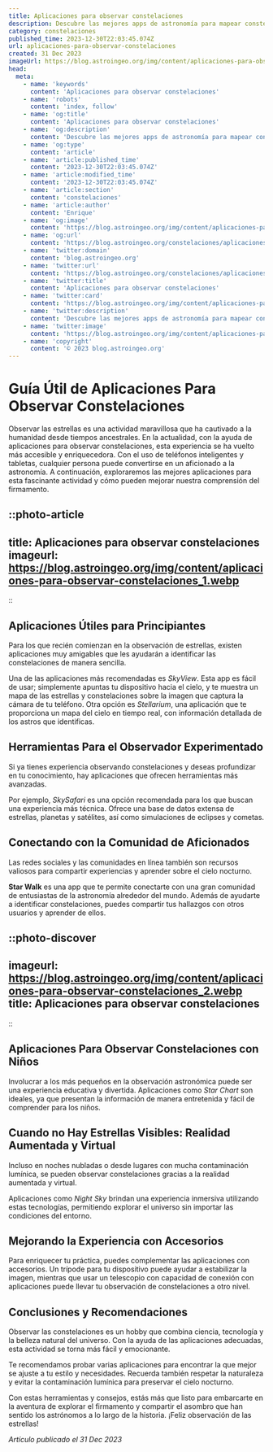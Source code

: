 ```yaml
---
title: Aplicaciones para observar constelaciones
description: Descubre las mejores apps de astronomía para mapear constelaciones en el cielo nocturno desde tu dispositivo. ¡Apunta alto y explora el cosmos!
category: constelaciones
published_time: 2023-12-30T22:03:45.074Z
url: aplicaciones-para-observar-constelaciones
created: 31 Dec 2023
imageUrl: https://blog.astroingeo.org/img/content/aplicaciones-para-observar-constelaciones_1.webp
head:
  meta:
    - name: 'keywords'
      content: 'Aplicaciones para observar constelaciones'
    - name: 'robots'
      content: 'index, follow'
    - name: 'og:title'
      content: 'Aplicaciones para observar constelaciones'
    - name: 'og:description'
      content: 'Descubre las mejores apps de astronomía para mapear constelaciones en el cielo nocturno desde tu dispositivo. ¡Apunta alto y explora el cosmos!'
    - name: 'og:type'
      content: 'article'
    - name: 'article:published_time'
      content: '2023-12-30T22:03:45.074Z'
    - name: 'article:modified_time'
      content: '2023-12-30T22:03:45.074Z'
    - name: 'article:section'
      content: 'constelaciones'
    - name: 'article:author'
      content: 'Enrique'
    - name: 'og:image'
      content: 'https://blog.astroingeo.org/img/content/aplicaciones-para-observar-constelaciones_1.webp'
    - name: 'og:url'
      content: 'https://blog.astroingeo.org/constelaciones/aplicaciones-para-observar-constelaciones'
    - name: 'twitter:domain'
      content: 'blog.astroingeo.org'
    - name: 'twitter:url'
      content: 'https://blog.astroingeo.org/constelaciones/aplicaciones-para-observar-constelaciones'
    - name: 'twitter:title'
      content: 'Aplicaciones para observar constelaciones'
    - name: 'twitter:card'
      content: 'https://blog.astroingeo.org/img/content/aplicaciones-para-observar-constelaciones_1.webp'
    - name: 'twitter:description'
      content: 'Descubre las mejores apps de astronomía para mapear constelaciones en el cielo nocturno desde tu dispositivo. ¡Apunta alto y explora el cosmos!'
    - name: 'twitter:image'
      content: 'https://blog.astroingeo.org/img/content/aplicaciones-para-observar-constelaciones_1.webp'
    - name: 'copyright'
      content: '© 2023 blog.astroingeo.org'
---
```

# Guía Útil de Aplicaciones Para Observar Constelaciones

Observar las estrellas es una actividad maravillosa que ha cautivado a la humanidad desde tiempos ancestrales. En la actualidad, con la ayuda de aplicaciones para observar constelaciones, esta experiencia se ha vuelto más accesible y enriquecedora. Con el uso de teléfonos inteligentes y tabletas, cualquier persona puede convertirse en un aficionado a la astronomía. A continuación, exploraremos las mejores aplicaciones para esta fascinante actividad y cómo pueden mejorar nuestra comprensión del firmamento.

::photo-article
---
title: Aplicaciones para observar constelaciones
imageurl: https://blog.astroingeo.org/img/content/aplicaciones-para-observar-constelaciones_1.webp
---
::

## Aplicaciones Útiles para Principiantes

Para los que recién comienzan en la observación de estrellas, existen aplicaciones muy amigables que les ayudarán a identificar las constelaciones de manera sencilla.

Una de las aplicaciones más recomendadas es _SkyView_. Esta app es fácil de usar; simplemente apuntas tu dispositivo hacia el cielo, y te muestra un mapa de las estrellas y constelaciones sobre la imagen que captura la cámara de tu teléfono. Otra opción es _Stellarium_, una aplicación que te proporciona un mapa del cielo en tiempo real, con información detallada de los astros que identificas.

## Herramientas Para el Observador Experimentado

Si ya tienes experiencia observando constelaciones y deseas profundizar en tu conocimiento, hay aplicaciones que ofrecen herramientas más avanzadas.

Por ejemplo, _SkySafari_ es una opción recomendada para los que buscan una experiencia más técnica. Ofrece una base de datos extensa de estrellas, planetas y satélites, así como simulaciones de eclipses y cometas.

## Conectando con la Comunidad de Aficionados

Las redes sociales y las comunidades en línea también son recursos valiosos para compartir experiencias y aprender sobre el cielo nocturno.

**Star Walk** es una app que te permite conectarte con una gran comunidad de entusiastas de la astronomía alrededor del mundo. Además de ayudarte a identificar constelaciones, puedes compartir tus hallazgos con otros usuarios y aprender de ellos.


::photo-discover
---
imageurl: https://blog.astroingeo.org/img/content/aplicaciones-para-observar-constelaciones_2.webp
title: Aplicaciones para observar constelaciones
---
::

## Aplicaciones Para Observar Constelaciones con Niños

Involucrar a los más pequeños en la observación astronómica puede ser una experiencia educativa y divertida. Aplicaciones como _Star Chart_ son ideales, ya que presentan la información de manera entretenida y fácil de comprender para los niños.

## Cuando no Hay Estrellas Visibles: Realidad Aumentada y Virtual

Incluso en noches nubladas o desde lugares con mucha contaminación lumínica, se pueden observar constelaciones gracias a la realidad aumentada y virtual.

Aplicaciones como _Night Sky_ brindan una experiencia inmersiva utilizando estas tecnologías, permitiendo explorar el universo sin importar las condiciones del entorno.

## Mejorando la Experiencia con Accesorios

Para enriquecer tu práctica, puedes complementar las aplicaciones con accesorios. Un trípode para tu dispositivo puede ayudar a estabilizar la imagen, mientras que usar un telescopio con capacidad de conexión con aplicaciones puede llevar tu observación de constelaciones a otro nivel.

## Conclusiones y Recomendaciones

Observar las constelaciones es un hobby que combina ciencia, tecnología y la belleza natural del universo. Con la ayuda de las aplicaciones adecuadas, esta actividad se torna más fácil y emocionante.

Te recomendamos probar varias aplicaciones para encontrar la que mejor se ajuste a tu estilo y necesidades. Recuerda también respetar la naturaleza y evitar la contaminación lumínica para preservar el cielo nocturno.

Con estas herramientas y consejos, estás más que listo para embarcarte en la aventura de explorar el firmamento y compartir el asombro que han sentido los astrónomos a lo largo de la historia. ¡Feliz observación de las estrellas!

_Artículo publicado el 31 Dec 2023_